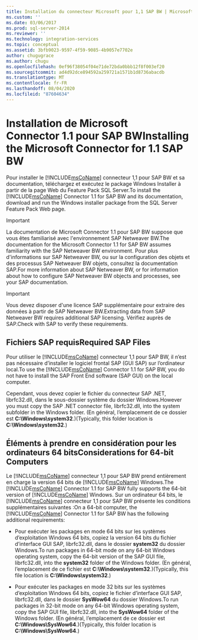 ```yaml
---
title: Installation du connecteur Microsoft pour 1,1 SAP BW | Microsoft Docs
ms.custom: ''
ms.date: 03/06/2017
ms.prod: sql-server-2014
ms.reviewer: ''
ms.technology: integration-services
ms.topic: conceptual
ms.assetid: 3bfb9023-9597-4f59-9085-4b9057e7702e
author: chugugrace
ms.author: chugu
ms.openlocfilehash: 0ef96f38054f04e71de72bda0bbb12f8f003ef20
ms.sourcegitcommit: ad4d92dce894592a259721a1571b1d8736abacdb
ms.translationtype: MT
ms.contentlocale: fr-FR
ms.lasthandoff: 08/04/2020
ms.locfileid: "87604634"
---
```

# <a name="installing-the-microsoft-connector-for-11-sap-bw"></a><span data-ttu-id="f477c-102">Installation de Microsoft Connector 1.1 pour SAP BW</span><span class="sxs-lookup"><span data-stu-id="f477c-102">Installing the Microsoft Connector for 1.1 SAP BW</span></span>
  <span data-ttu-id="f477c-103">Pour installer le [!INCLUDE[msCoName](../includes/msconame-md.md)] connecteur 1,1 pour SAP BW et sa documentation, téléchargez et exécutez le package Windows Installer à partir de la page Web du Feature Pack SQL Server.</span><span class="sxs-lookup"><span data-stu-id="f477c-103">To install the [!INCLUDE[msCoName](../includes/msconame-md.md)] Connector 1.1 for SAP BW and its documentation, download and run the Windows installer package from the SQL Server Feature Pack Web page.</span></span>  
  
> [!IMPORTANT]  
>  <span data-ttu-id="f477c-104">La documentation de Microsoft Connector 1.1 pour SAP BW suppose que vous êtes familiarisé avec l'environnement SAP Netweaver BW.</span><span class="sxs-lookup"><span data-stu-id="f477c-104">The documentation for the Microsoft Connector 1.1 for SAP BW assumes familiarity with the SAP Netweaver BW environment.</span></span> <span data-ttu-id="f477c-105">Pour plus d'informations sur SAP Netweaver BW, ou sur la configuration des objets et des processus SAP Netweaver BW objets, consultez la documentation SAP.</span><span class="sxs-lookup"><span data-stu-id="f477c-105">For more information about SAP Netweaver BW, or for information about how to configure SAP Netweaver BW objects and processes, see your SAP documentation.</span></span>  
  
> [!IMPORTANT]  
>  <span data-ttu-id="f477c-106">Vous devez disposer d'une licence SAP supplémentaire pour extraire des données à partir de SAP Netweaver BW.</span><span class="sxs-lookup"><span data-stu-id="f477c-106">Extracting data from SAP Netweaver BW requires additional SAP licensing.</span></span> <span data-ttu-id="f477c-107">Vérifiez auprès de SAP.</span><span class="sxs-lookup"><span data-stu-id="f477c-107">Check with SAP to verify these requirements.</span></span>  
  
## <a name="required-sap-files"></a><span data-ttu-id="f477c-108">Fichiers SAP requis</span><span class="sxs-lookup"><span data-stu-id="f477c-108">Required SAP Files</span></span>  
 <span data-ttu-id="f477c-109">Pour utiliser le [!INCLUDE[msCoName](../includes/msconame-md.md)] connecteur 1,1 pour SAP BW, il n’est pas nécessaire d’installer le logiciel frontal SAP (GUI SAP) sur l’ordinateur local.</span><span class="sxs-lookup"><span data-stu-id="f477c-109">To use the [!INCLUDE[msCoName](../includes/msconame-md.md)] Connector 1.1 for SAP BW, you do not have to install the SAP Front End software (SAP GUI) on the local computer.</span></span>  
  
 <span data-ttu-id="f477c-110">Cependant, vous devez copier le fichier du connecteur SAP .NET, librfc32.dll, dans le sous-dossier système du dossier Windows.</span><span class="sxs-lookup"><span data-stu-id="f477c-110">However you must copy the SAP .NET connector file, librfc32.dll, into the system subfolder in the Windows folder.</span></span> <span data-ttu-id="f477c-111">(En général, l’emplacement de ce dossier est **C:\Windows\system32**.)</span><span class="sxs-lookup"><span data-stu-id="f477c-111">(Typically, this folder location is **C:\Windows\system32**.)</span></span>  
  
## <a name="considerations-for-64-bit-computers"></a><span data-ttu-id="f477c-112">Éléments à prendre en considération pour les ordinateurs 64 bits</span><span class="sxs-lookup"><span data-stu-id="f477c-112">Considerations for 64-bit Computers</span></span>  
 <span data-ttu-id="f477c-113">Le [!INCLUDE[msCoName](../includes/msconame-md.md)] connecteur 1,1 pour SAP BW prend entièrement en charge la version 64 bits de [!INCLUDE[msCoName](../includes/msconame-md.md)] Windows.</span><span class="sxs-lookup"><span data-stu-id="f477c-113">The [!INCLUDE[msCoName](../includes/msconame-md.md)] Connector 1.1 for SAP BW fully supports the 64-bit version of [!INCLUDE[msCoName](../includes/msconame-md.md)] Windows.</span></span> <span data-ttu-id="f477c-114">Sur un ordinateur 64 bits, le [!INCLUDE[msCoName](../includes/msconame-md.md)] connecteur 1,1 pour SAP BW présente les conditions supplémentaires suivantes :</span><span class="sxs-lookup"><span data-stu-id="f477c-114">On a 64-bit computer, the [!INCLUDE[msCoName](../includes/msconame-md.md)] Connector 1.1 for SAP BW has the following additional requirements:</span></span>  
  
-   <span data-ttu-id="f477c-115">Pour exécuter les packages en mode 64 bits sur les systèmes d’exploitation Windows 64 bits, copiez la version 64 bits du fichier d’interface GUI SAP, librfc32.dll, dans le dossier **system32** du dossier Windows.</span><span class="sxs-lookup"><span data-stu-id="f477c-115">To run packages in 64-bit mode on any 64-bit Windows operating system, copy the 64-bit version of the SAP GUI file, librfc32.dll, into the **system32** folder of the Windows folder.</span></span> <span data-ttu-id="f477c-116">(En général, l’emplacement de ce fichier est **C:\Windows\system32**.)</span><span class="sxs-lookup"><span data-stu-id="f477c-116">(Typically, this file location is **C:\Windows\system32**.)</span></span>  
  
-   <span data-ttu-id="f477c-117">Pour exécuter les packages en mode 32 bits sur les systèmes d’exploitation Windows 64 bits, copiez le fichier d’interface GUI SAP, librfc32.dll, dans le dossier **SysWow64** du dossier Windows.</span><span class="sxs-lookup"><span data-stu-id="f477c-117">To run packages in 32-bit mode on any 64-bit Windows operating system, copy the SAP GUI file, librfc32.dll, into the **SysWow64** folder of the Windows folder.</span></span> <span data-ttu-id="f477c-118">(En général, l’emplacement de ce dossier est **C:\Windows\SysWow64**.)</span><span class="sxs-lookup"><span data-stu-id="f477c-118">(Typically, this folder location is **C:\Windows\SysWow64**.)</span></span>  
  
  
